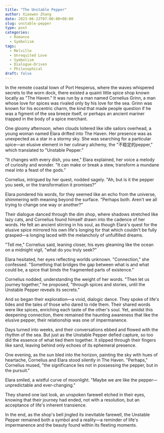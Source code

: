 ```yaml
---
title: "The Unstable Pepper"
author: Xiaowen Zhang
date: 2023-06-22T07:00:00+08:00
slug: unstable-pepper
type: post
categories:
  - Romance
  - Symbolism
tags:
  - Melville
  - Unrequited Love
  - Symbolism
  - Dialogue-Driven
  - Philosophical
draft: false
---
```


In the remote coastal town of Port Hesperus, where the waves whispered secrets to the worn dock, there existed a quaint little spice shop known locally as "The Haven." It was run by a man named Cornelius Grinn, a man whose love for spices was rivaled only by his love for the sea. Grinn was known for his eccentric charm, the kind that made people question if he was a figment of the sea breeze itself, or perhaps an ancient mariner trapped in the body of a spice merchant.

One gloomy afternoon, when clouds loitered like idle sailors overhead, a young woman named Elara drifted into The Haven. Her presence was as unexpected as a star in a stormy sky. She was searching for a particular spice—an elusive element in her culinary alchemy, the "不稳定的pepper," which translated to "Unstable Pepper."

"It changes with every dish, you see," Elara explained, her voice a melody of curiosity and wonder. "It can make or break a stew, transform a mundane meal into a feast of the gods."

Cornelius, intrigued by her quest, nodded sagely. "Ah, but is it the pepper you seek, or the transformation it promises?"

Elara pondered his words, for they seemed like an echo from the universe, shimmering with meaning beyond the surface. "Perhaps both. Aren't we all trying to change one way or another?"

Their dialogue danced through the dim shop, where shadows stretched like lazy cats, and Cornelius found himself drawn into the cadence of her words. He felt an ancient stirring in his soul, as though Elara's quest for the elusive spice mirrored his own life's longing for that which couldn't be fully grasped—a longing laced with the melancholy of unfulfilled dreams.

"Tell me," Cornelius said, leaning closer, his eyes gleaming like the ocean on a midnight vigil, "what do you truly seek?"

Elara hesitated, her eyes reflecting worlds unknown. "Connection," she confessed. "Something that bridges the gap between what is and what could be, a spice that binds the fragmented parts of existence."

Cornelius nodded, understanding the weight of her words. "Then let us journey together," he proposed, "through spices and stories, until the Unstable Pepper reveals its secrets."

And so began their exploration—a vivid, dialogic dance. They spoke of life's tides and the tales of those who dared to ride them. Their shared words were like spices, enriching each taste of the other's soul. Yet, amidst this deepening connection, there remained the haunting awareness that like the elusive pepper, their relationship was one of impermanence.

Days turned into weeks, and their conversations ebbed and flowed with the rhythm of the sea. But just as the Unstable Pepper defied capture, so too did the essence of what tied them together. It slipped through their fingers like sand, leaving behind only echoes of its ephemeral presence.

One evening, as the sun bled into the horizon, painting the sky with hues of heartache, Cornelius and Elara stood silently in The Haven. "Perhaps," Cornelius mused, "the significance lies not in possessing the pepper, but in the pursuit."

Elara smiled, a wistful curve of moonlight. "Maybe we are like the pepper—unpredictable and ever-changing."

They shared one last look, an unspoken farewell etched in their eyes, knowing that their journey had ended, not with a resolution, but an acceptance of life's inherent transience.

In the end, as the shop's bell jingled its inevitable farewell, the Unstable Pepper remained both a symbol and a reality—a reminder of life's impermanence and the beauty found within its fleeting moments.